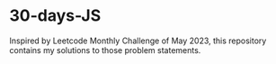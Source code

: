 # 30-days-JS
Inspired by Leetcode Monthly Challenge of May 2023, this repository contains my solutions to those problem statements.
